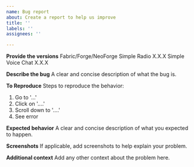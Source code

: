 ```yaml
---
name: Bug report
about: Create a report to help us improve
title: ''
labels: ''
assignees: ''

---
```


**Provide the versions**
Fabric/Forge/NeoForge
Simple Radio X.X.X
Simple Voice Chat X.X.X

**Describe the bug**
A clear and concise description of what the bug is.

**To Reproduce**
Steps to reproduce the behavior:
1. Go to '...'
2. Click on '....'
3. Scroll down to '....'
4. See error

**Expected behavior**
A clear and concise description of what you expected to happen.

**Screenshots**
If applicable, add screenshots to help explain your problem.

**Additional context**
Add any other context about the problem here.
